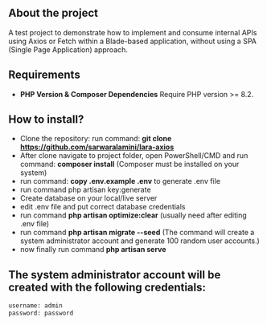 ## About the project

A test project to demonstrate how to implement and consume internal APIs using Axios or Fetch within a Blade-based application, without using a SPA (Single Page Application) approach.

## Requirements

-   **PHP Version & Composer Dependencies** Require PHP version >= 8.2.

## How to install?

-   Clone the repository: run command: **git clone https://github.com/sarwaralamini/lara-axios**
-   After clone navigate to project folder, open PowerShell/CMD and run command: **composer install** (Composer must be installed on your system)
-   run command: **copy .env.example .env** to generate .env file
-   run command php artisan key:generate
-   Create database on your local/live server
-   edit .env file and put correct database credentials
-   run command **php artisan optimize:clear** (usually need after editing .env file)
-   run command **php artisan migrate --seed** (The command will create a system administrator account and generate 100 random user accounts.)
-   now finally run command **php artisan serve**

## The system administrator account will be created with the following credentials:

   ```bash
   username: admin
   password: password
   ```

